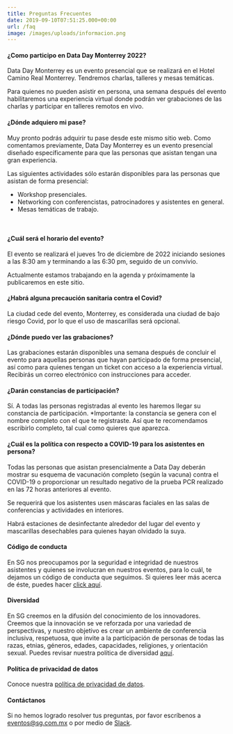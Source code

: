 ```yaml
---
title: Preguntas Frecuentes
date: 2019-09-10T07:51:25.000+00:00
url: /faq
image: /images/uploads/informacion.png
---
```


#### ¿Como participo en Data Day Monterrey 2022?

Data Day Monterrey es un evento presencial que se realizará en el Hotel Camino Real Monterrey. Tendremos charlas, talleres y mesas temáticas.

Para quienes no pueden asistir en persona, una semana después del evento habilitaremos una experiencia virtual donde podrán ver grabaciones de las charlas y participar en talleres remotos en vivo.


#### ¿Dónde adquiero mi pase?

Muy pronto podrás adquirir tu pase desde este mismo sitio web. Como comentamos previamente, Data Day Monterrey es un evento presencial diseñado específicamente para que las personas que asistan tengan una gran experiencia.

Las siguientes actividades sólo estarán disponibles para las personas que asistan de forma presencial:

- Workshop presenciales.
- Networking con conferencistas, patrocinadores y asistentes en general.
- Mesas temáticas de trabajo.

<br>

#### ¿Cuál será el horario del evento?

El evento se realizará el jueves 1ro de diciembre de 2022 iniciando sesiones a las 8:30 am y terminando a las 6:30 pm, seguido de un convivio. 

Actualmente estamos trabajando en la agenda y próximamente la publicaremos en este sitio.


#### ¿Habrá alguna precaución sanitaria contra el Covid?

La ciudad cede del evento, Monterrey, es considerada una ciudad de bajo riesgo Covid, por lo que el uso de mascarillas será opcional.

#### ¿Dónde puedo ver las grabaciones?

Las grabaciones estarán disponibles una semana después de concluir el evento para aquellas personas que hayan participado de forma presencial, así como para quienes tengan un ticket con acceso a la experiencia virtual. Recibirás un correo electrónico con instrucciones para acceder.


#### ¿Darán constancias de participación?

Sí. A todas las personas registradas al evento les haremos llegar su constancia de participación. *Importante: la constancia se genera con el nombre completo con el que te registraste. Así que te recomendamos escribirlo completo, tal cual como quieres que aparezca.

#### ¿Cuál es la política con respecto a COVID-19 para los asistentes en persona?

Todas las personas que asistan presencialmente a Data Day deberán mostrar su esquema de vacunación completo (según la vacuna) contra el COVID-19 o proporcionar un resultado negativo de la prueba PCR realizado en las 72 horas anteriores al evento.

Se requerirá que los asistentes usen máscaras faciales en las salas de conferencias y actividades en interiores. 

Habrá estaciones de desinfectante alrededor del lugar del evento y mascarillas desechables para quienes hayan olvidado la suya.

#### Código de conducta

En SG nos preocupamos por la seguridad e integridad de nuestros asistentes y quienes se involucran en nuestros eventos, para lo cuál, te dejamos un código de conducta que seguimos. Si quieres leer más acerca de éste, puedes hacer [click aquí](https://sg.com.mx/dataday/coc).

#### Diversidad

En SG creemos en la difusión del conocimiento de los innovadores. Creemos que la innovación se ve reforzada por una variedad de perspectivas, y nuestro objetivo es crear un ambiente de conferencia inclusiva, respetuosa, que invite a la participación de personas de todas las razas, etnias, géneros, edades, capacidades, religiones, y orientación sexual. Puedes revisar nuestra política de diversidad [aquí](https://sg.com.mx/dataday/diversidad).


#### Política de privacidad de datos

Conoce nuestra [política de privacidad de datos](/dataday/politica-de-privacidad).

#### Contáctanos

Si no hemos logrado resolver tus preguntas, por favor escríbenos a eventos@sg.com.mx o por medio de [Slack](https://sg1.run/2021).